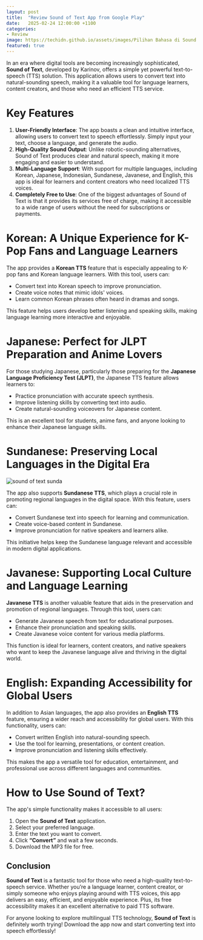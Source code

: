 ```yaml
---
layout: post
title:  "Review Sound of Text App from Google Play"
date:   2025-02-24 12:00:00 +1100
categories: 
- Review
image: https://techidn.github.io/assets/images/Pilihan Bahasa di Sound of Text Apk.jpg
featured: true
---
```


In an era where digital tools are becoming increasingly sophisticated, **Sound of Text**, developed by Karinov, offers a simple yet powerful text-to-speech (TTS) solution. This application allows users to convert text into natural-sounding speech, making it a valuable tool for language learners, content creators, and those who need an efficient TTS service.

# Key Features
1. **User-Friendly Interface**: The app boasts a clean and intuitive interface, allowing users to convert text to speech effortlessly. Simply input your text, choose a language, and generate the audio.
2. **High-Quality Sound Output**: Unlike robotic-sounding alternatives, Sound of Text produces clear and natural speech, making it more engaging and easier to understand.
3. **Multi-Language Support**: With support for multiple languages, including Korean, Japanese, Indonesian, Sundanese, Javanese, and English, this app is ideal for learners and content creators who need localized TTS voices.
4. **Completely Free to Use**: One of the biggest advantages of Sound of Text is that it provides its services free of charge, making it accessible to a wide range of users without the need for subscriptions or payments.

# Korean: A Unique Experience for K-Pop Fans and Language Learners
The app provides a **Korean TTS** feature that is especially appealing to K-pop fans and Korean language learners. With this tool, users can:
- Convert text into Korean speech to improve pronunciation.
- Create voice notes that mimic idols' voices.
- Learn common Korean phrases often heard in dramas and songs.

This feature helps users develop better listening and speaking skills, making language learning more interactive and enjoyable.

# Japanese: Perfect for JLPT Preparation and Anime Lovers
For those studying Japanese, particularly those preparing for the **Japanese Language Proficiency Test (JLPT)**, the Japanese TTS feature allows learners to:
- Practice pronunciation with accurate speech synthesis.
- Improve listening skills by converting text into audio.
- Create natural-sounding voiceovers for Japanese content.

This is an excellent tool for students, anime fans, and anyone looking to enhance their Japanese language skills.

# Sundanese: Preserving Local Languages in the Digital Era

![sound of text sunda](https://techidn.github.io/assets/images/Sound%20of%20Text%20Bahasa%20Sunda.jpg)

The app also supports **Sundanese TTS**, which plays a crucial role in promoting regional languages in the digital space. With this feature, users can:
- Convert Sundanese text into speech for learning and communication.
- Create voice-based content in Sundanese.
- Improve pronunciation for native speakers and learners alike.

This initiative helps keep the Sundanese language relevant and accessible in modern digital applications.

# Javanese: Supporting Local Culture and Language Learning
**Javanese TTS** is another valuable feature that aids in the preservation and promotion of regional languages. Through this tool, users can:
- Generate Javanese speech from text for educational purposes.
- Enhance their pronunciation and speaking skills.
- Create Javanese voice content for various media platforms.

This function is ideal for learners, content creators, and native speakers who want to keep the Javanese language alive and thriving in the digital world.

# English: Expanding Accessibility for Global Users
In addition to Asian languages, the app also provides an **English TTS** feature, ensuring a wider reach and accessibility for global users. With this functionality, users can:
- Convert written English into natural-sounding speech.
- Use the tool for learning, presentations, or content creation.
- Improve pronunciation and listening skills effectively.

This makes the app a versatile tool for education, entertainment, and professional use across different languages and communities.

# How to Use Sound of Text?
The app's simple functionality makes it accessible to all users:
1. Open the **Sound of Text** application.
2. Select your preferred language.
3. Enter the text you want to convert.
4. Click **“Convert”** and wait a few seconds.
5. Download the MP3 file for free.

## Conclusion
**Sound of Text** is a fantastic tool for those who need a high-quality text-to-speech service. Whether you’re a language learner, content creator, or simply someone who enjoys playing around with TTS voices, this app delivers an easy, efficient, and enjoyable experience. Plus, its free accessibility makes it an excellent alternative to paid TTS software.

For anyone looking to explore multilingual TTS technology, **Sound of Text** is definitely worth trying! Download the app now and start converting text into speech effortlessly!
